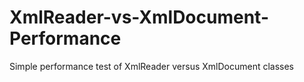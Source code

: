 # XmlReader-vs-XmlDocument-Performance
Simple performance test of XmlReader versus XmlDocument classes
